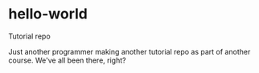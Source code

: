 # hello-world
Tutorial repo

Just another programmer making another tutorial repo as part of another course. We've all been there, right?
